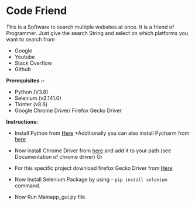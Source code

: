 # Code Friend
This is a Software to search multiple websites at once. It is a friend of Programmer. Just give the search String and select on which platforms you want to search from
- Google
- Youtube
- Stack Overflow
- Github

__Prerequisites :-__
- Python (V3.8)
- Selenium (v3.141.0)
- Tkinter (v8.6)
- Google Chrome Driver/ Firefox Gecko Driver

__Instructions:__
- Install Python from [Here](https://www.python.org/downloads/ "Download Python")
*Additionally you can also install Pycharm from [here](https://www.jetbrains.com/pycharm/download/ "Download Pycharm")

- Now install Chrome Driver from [here](https://chromedriver.chromium.org/ "Download Chrome Driver")
and add it to your path (see Documentation of chrome driver)
Or
- For this specific project download firefox Gecko Driver from [Here](https://github.com/mozilla/geckodriver "Download Gecko Driver")

- Now Install Selenium Package by using - `pip install selenium` command.

- Now Run Mainapp_gui.py file.
